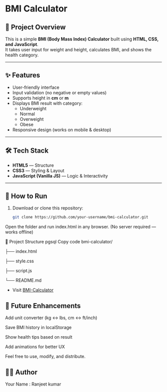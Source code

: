 # BMI Calculator

## 📖 Project Overview
This is a simple **BMI (Body Mass Index) Calculator** built using **HTML, CSS, and JavaScript**.  
It takes user input for weight and height, calculates BMI, and shows the health category.

---

## ✨ Features
- User-friendly interface
- Input validation (no negative or empty values)
- Supports height in **cm** or **m**
- Displays BMI result with category:
  - Underweight
  - Normal
  - Overweight
  - Obese
- Responsive design (works on mobile & desktop)

---

## 🛠️ Tech Stack
- **HTML5** — Structure
- **CSS3** — Styling & Layout
- **JavaScript (Vanilla JS)** — Logic & Interactivity

---

## 🚀 How to Run
1. Download or clone this repository:
   ```bash
   git clone https://github.com/your-username/bmi-calculator.git
Open the folder and run index.html in any browser.
(No server required — works offline)

📂 Project Structure
pgsql
Copy code
bmi-calculator/

├── index.html

├── style.css

├── script.js

└── README.md

- Visit [BMI-Calculator](https://ranjeetkumar228.github.io/BMI-Calculator/)

## 🔮 Future Enhancements
Add unit converter (kg ↔ lbs, cm ↔ ft/inch)

Save BMI history in localStorage

Show health tips based on result

Add animations for better UX

Feel free to use, modify, and distribute.

## 👨‍💻 Author
Your Name : Ranjeet kumar
